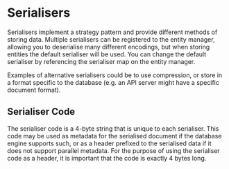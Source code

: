 Serialisers
===========
Serialisers implement a strategy pattern and provide different methods of storing data. Multiple serialisers can be
registered to the entity manager, allowing you to deserialise many different encodings, but when storing entities the
default serialiser will be used. You can change the default serialiser by referencing the serialiser map on the entity
manager.

Examples of alternative serialisers could be to use compression, or store in a format specific to the database (e.g.
an API server might have a specific document format). 

Serialiser Code
---------------
The serialiser code is a 4-byte string that is unique to each serialiser. This code may be used as metadata for the
serialised document if the database engine supports such, or as a header prefixed to the serialised data if it does not
support parallel metadata. For the purpose of using the serialiser code as a header, it is important that the code is
exactly 4 bytes long.
